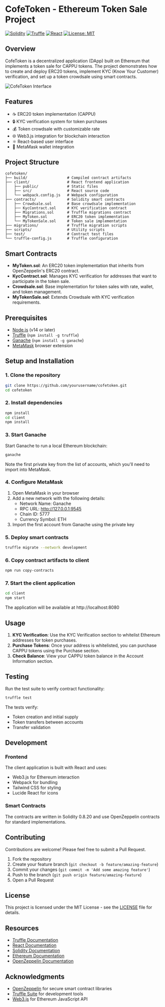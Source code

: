


          
# CofeToken - Ethereum Token Sale Project

[![Solidity](https://img.shields.io/badge/Solidity-0.8.20-blue)](https://soliditylang.org/)
[![Truffle](https://img.shields.io/badge/Truffle-5.x-orange)](https://trufflesuite.com/)
[![React](https://img.shields.io/badge/React-18.x-61dafb)](https://reactjs.org/)
[![License: MIT](https://img.shields.io/badge/License-MIT-yellow.svg)](https://opensource.org/licenses/MIT)

## Overview

CofeToken is a decentralized application (DApp) built on Ethereum that implements a token sale for CAPPU tokens. The project demonstrates how to create and deploy ERC20 tokens, implement KYC (Know Your Customer) verification, and set up a token crowdsale using smart contracts.

![CofeToken Interface](https://via.placeholder.com/800x400?text=CofeToken+Interface)

## Features

- ☕ ERC20 token implementation (CAPPU)
- 🔒 KYC verification system for token purchases
- 💰 Token crowdsale with customizable rate
- 🌐 Web3.js integration for blockchain interaction
- ⚛️ React-based user interface
- 🦊 MetaMask wallet integration

## Project Structure

```
cofetoken/
├── build/                  # Compiled contract artifacts
├── client/                 # React frontend application
│   ├── public/             # Static files
│   ├── src/                # React source code
│   └── webpack.config.js   # Webpack configuration
├── contracts/              # Solidity smart contracts
│   ├── Crowdsale.sol       # Base crowdsale implementation
│   ├── KycContract.sol     # KYC verification contract
│   ├── Migrations.sol      # Truffle migrations contract
│   ├── MyToken.sol         # ERC20 token implementation
│   └── MyTokenSale.sol     # Token sale implementation
├── migrations/             # Truffle migration scripts
├── scripts/                # Utility scripts
├── test/                   # Contract test files
└── truffle-config.js       # Truffle configuration
```

## Smart Contracts

- **MyToken.sol**: An ERC20 token implementation that inherits from OpenZeppelin's ERC20 contract.
- **KycContract.sol**: Manages KYC verification for addresses that want to participate in the token sale.
- **Crowdsale.sol**: Base implementation for token sales with rate, wallet, and token management.
- **MyTokenSale.sol**: Extends Crowdsale with KYC verification requirements.

## Prerequisites

- [Node.js](https://nodejs.org/) (v14 or later)
- [Truffle](https://www.trufflesuite.com/truffle) (`npm install -g truffle`)
- [Ganache](https://www.trufflesuite.com/ganache) (`npm install -g ganache`)
- [MetaMask](https://metamask.io/) browser extension

## Setup and Installation

### 1. Clone the repository

```bash
git clone https://github.com/yourusername/cofetoken.git
cd cofetoken
```

### 2. Install dependencies

```bash
npm install
cd client
npm install
```

### 3. Start Ganache

Start Ganache to run a local Ethereum blockchain:

```bash
ganache
```

Note the first private key from the list of accounts, which you'll need to import into MetaMask.

### 4. Configure MetaMask

1. Open MetaMask in your browser
2. Add a new network with the following details:
   - Network Name: Ganache
   - RPC URL: http://127.0.0.1:9545
   - Chain ID: 5777
   - Currency Symbol: ETH
3. Import the first account from Ganache using the private key

### 5. Deploy smart contracts

```bash
truffle migrate --network development
```

### 6. Copy contract artifacts to client

```bash
npm run copy-contracts
```

### 7. Start the client application

```bash
cd client
npm start
```

The application will be available at http://localhost:8080

## Usage

1. **KYC Verification**: Use the KYC Verification section to whitelist Ethereum addresses for token purchases.
2. **Purchase Tokens**: Once your address is whitelisted, you can purchase CAPPU tokens using the Purchase section.
3. **Check Balance**: View your CAPPU token balance in the Account Information section.

## Testing

Run the test suite to verify contract functionality:

```bash
truffle test
```

The tests verify:
- Token creation and initial supply
- Token transfers between accounts
- Transfer validation

## Development

### Frontend

The client application is built with React and uses:
- Web3.js for Ethereum interaction
- Webpack for bundling
- Tailwind CSS for styling
- Lucide React for icons

### Smart Contracts

The contracts are written in Solidity 0.8.20 and use OpenZeppelin contracts for standard implementations.

## Contributing

Contributions are welcome! Please feel free to submit a Pull Request.

1. Fork the repository
2. Create your feature branch (`git checkout -b feature/amazing-feature`)
3. Commit your changes (`git commit -m 'Add some amazing feature'`)
4. Push to the branch (`git push origin feature/amazing-feature`)
5. Open a Pull Request

## License

This project is licensed under the MIT License - see the [LICENSE](LICENSE) file for details.

## Resources

- [Truffle Documentation](https://www.trufflesuite.com/docs/truffle/overview)
- [React Documentation](https://reactjs.org/)
- [Solidity Documentation](https://docs.soliditylang.org/)
- [Ethereum Documentation](https://ethereum.org/)
- [OpenZeppelin Documentation](https://docs.openzeppelin.com/)

## Acknowledgments

- [OpenZeppelin](https://openzeppelin.com/) for secure smart contract libraries
- [Truffle Suite](https://www.trufflesuite.com/) for development tools
- [Web3.js](https://web3js.readthedocs.io/) for Ethereum JavaScript API
        